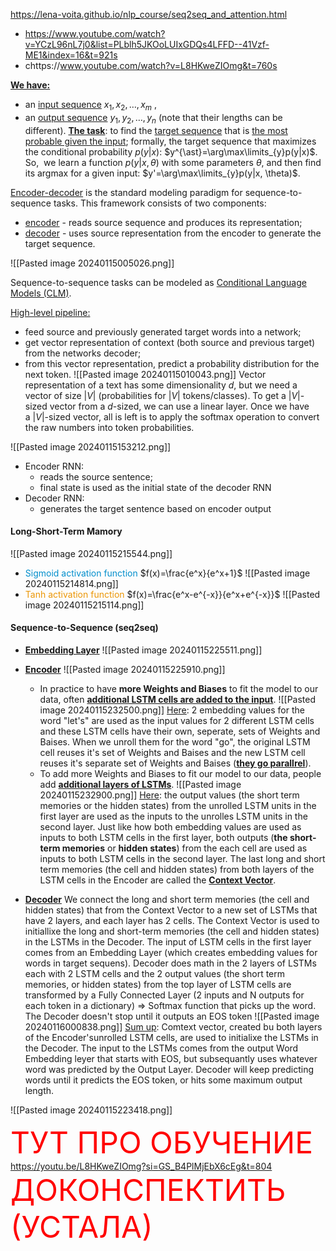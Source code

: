  
https://lena-voita.github.io/nlp_course/seq2seq_and_attention.html

- https://www.youtube.com/watch?v=YCzL96nL7j0&list=PLblh5JKOoLUIxGDQs4LFFD--41Vzf-ME1&index=16&t=921s
- chttps://www.youtube.com/watch?v=L8HKweZIOmg&t=760s

<u><b>We have:</b></u>
- an <u>input sequence</u> $x_1, x_2, \dots, x_m$ ,
- an <u>output sequence</u> $y_1, y_2, \dots, y_n$ (note that their lengths can be different).
<u><b>The task</u></b>: to find the <u>target sequence</u> that is <u>the most probable given the input</u>; formally, the target sequence that maximizes the conditional probability $p(y|x)$: $y^{\ast}=\arg\max\limits_{y}p(y|x)$.
So,  we learn a function $p(y|x, \theta)$ with some parameters $\theta$, and then find its argmax for a given input: $y'=\arg\max\limits_{y}p(y|x, \theta)$.

<u>Encoder-decoder</u> is the standard modeling paradigm for sequence-to-sequence tasks. This framework consists of two components:
- <u>encoder</u> - reads source sequence and produces its representation;
- <u>decoder</u> - uses source representation from the encoder to generate the target sequence.

![[Pasted image 20240115005026.png]]

Sequence-to-sequence tasks can be modeled as <u>Conditional Language Models (CLM)</u>.

<u>High-level pipeline:</u>
- feed source and previously generated target words into a network;
- get vector representation of context (both source and previous target) from the networks decoder;
- from this vector representation, predict a probability distribution for the next token.
![[Pasted image 20240115010043.png]]
Vector representation of a text has some dimensionality $d$, but we need a vector of size $|V|$ (probabilities for $|V|$ tokens/classes). To get a $|V|$-sized vector from a $d$-sized, we can use a linear layer. Once we have a $|V|$-sized vector, all is left is to apply the softmax operation to convert the raw numbers into token probabilities.

![[Pasted image 20240115153212.png]]
- Encoder RNN: 
	- reads the source sentence;
	- final state is used as the initial state of the decoder RNN
- Decoder RNN:
	- generates the target sentence based on encoder output

#### Long-Short-Term Mamory
![[Pasted image 20240115215544.png]]
- <font color="#008ECC">Sigmoid activation function</font> $f(x)=\frac{e^x}{e^x+1}$
	 ![[Pasted image 20240115214814.png]]
- <font color="#EB9605">Tanh activation function</font> $f(x)=\frac{e^x-e^{-x}}{e^x+e^{-x}}$
	![[Pasted image 20240115215114.png]]

#### Sequence-to-Sequence (seq2seq)
- <u><b>Embedding Layer</u></b>
	![[Pasted image 20240115225511.png]]

- <u><b>Encoder</u></b>
	![[Pasted image 20240115225910.png]]
	- In practice to have **more Weights and Biases** to fit the model to our data, often <u><b>additional LSTM cells are added to the input</u></b>.
		![[Pasted image 20240115232500.png]]
		<u>Here</u>: 2 embedding values for the word "let's" are used as the input values for 2 different LSTM cells and these  LSTM cells have their own, seperate, sets of Weights and Baises. When we unroll them for the word "go", the original LSTM cell reuses it's set of Weights and Baises and the new LSTM cell reuses it's separate set of Weights and Baises (<u><b>they go parallrel</u></b>).
	- To add more Weights and Biases to fit our model to our data, people add <u><b>additional layers of LSTMs</u></b>.
		![[Pasted image 20240115232900.png]]
		<u>Here</u>: the output values (the short term memories or the hidden states) from the unrolled LSTM units in the first layer are used as the inputs to the unrolles LSTM units in the second layer. 
		Just like how both embedding values are used as inputs to both LSTM cells in the first layer, both outputs (**the short-term memories** or **hidden states**) from the each cell are used as inputs to both LSTM cells in the second layer.
	The last long and short term memories (the cell and hidden states) from both layers of the LSTM cells in the Encoder are called the <u><b>Context Vector</u></b>.

- <u><b>Decoder</u></b>
	We connect the long and short term memories (the cell and hidden states) that from the Context Vector to a new set of LSTMs that have 2 layers, and each layer has 2 cells. The Context Vector is used to initiallixe the long and short-term memories (the cell and hidden states) in the LSTMs in the Decoder. The input of LSTM cells in the first layer comes from an Embedding Layer (which creates embedding values for words in target sequens).
	Decoder does math in the 2 layers of LSTMs each with 2 LSTM cells and the 2 output values (the short term memories, or hidden states) from the top layer of LSTM cells are transformed by a Fully Connected Layer (2 inputs and N outputs for each token in a dictionary) $\Longrightarrow$ Softmax function that picks up the word.
	The Decoder doesn't stop until it outputs an EOS token 
	![[Pasted image 20240116000838.png]]
	<u>Sum up</u>: Comtext vector, created bu both layers of the Encoder'sunrolled LSTM cells, are used to initialixe the LSTMs in the Decoder. The input to the LSTMs comes from the output Word Embedding leyer that starts with EOS, but subsequantly uses whatever word was predicted by the Output Layer. Decoder will  keep predicting words until it predicts the EOS token, or hits some maximum output length.

![[Pasted image 20240115223418.png]]

<font size=20 color='red'>ТУТ ПРО ОБУЧЕНИЕ </font>
https://youtu.be/L8HKweZIOmg?si=GS_B4PlMjEbX6cEg&t=804
<font size=20 color='red'>ДОКОНСПЕКТИТЬ (УСТАЛА)</font>

